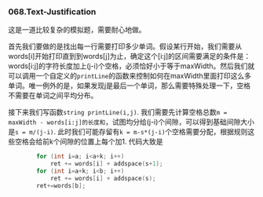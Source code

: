 ### 068.Text-Justification

这是一道比较复杂的模拟题，需要耐心地做。

首先我们要做的是找出每一行需要打印多少单词。假设某行开始，我们需要从words[i]开始打印直到到words[j]为止，确定这个[i:j]的区间需要满足的条件是：words[i:j]的字符长度加上(j-i)个空格，必须恰好小于等于maxWidth。然后我们就可以调用一个自定义的```printLine```的函数来控制如何在maxWidth里面打印这么多单词。唯一例外的是，如果发现j是最后一个单词，那么需要特殊处理一下，空格不需要在单词之间平均分布。

接下来我们写函数```string printLine(i,j)```. 我们需要先计算空格总数```m = maxWidth - words[i:j]的长度和```，试图均分给(j-i)个间隙，可以得到基础间隙大小是```s = m/(j-i)```. 此时我们可能存留有```k = m-s*(j-i)```个空格需要分配，根据规则这些空格会给前k个间隙的位置上每个加1. 代码大致是
```cpp
        for (int i=a; i<a+k; i++)    
            ret += words[i] + addspace(s+1);        
        for (int i=a+k; i<b; i++)        
            ret += words[i] + addspace(s);        
        ret+=words[b];              
```        

